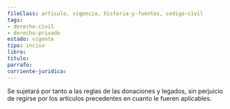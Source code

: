 ```yaml
---
fileClass: articulo, vigencia, historia-y-fuentes, codigo-civil
tags:
- derecho-civil
- derecho-privado
estado: vigente
tipo: inciso
libro:
titulo:
parrafo:
corriente-juridica:
---
```

Se sujetará por tanto a las reglas de las donaciones y legados, sin perjuicio de regirse por los artículos precedentes en cuanto le fueren aplicables.